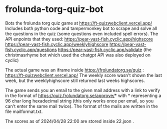 # frolunda-torg-quiz-bot
Bots the frolunda torg quiz game at https://ft-quizwebclient.vercel.app/
Includes both python code and tampermonkey bot to scrape and solve all the questions in the quiz (some questions even included spell errors). 
The API enpoints that they used: 
https://pear-vast-fish.cyclic.app/highscore
https://pear-vast-fish.cyclic.app/weeklyhighscore
https://pear-vast-fish.cyclic.app/questions
https://pear-vast-fish.cyclic.app/validate 
(the christmasrhyme bot which used the chatgpt API was also deployed on cyclic)

The actual game was an iframe inside https://frolundatorg.se/quiz : https://ft-quizwebclient.vercel.app/ 
The weekly score wasn't shown the last week, but the weeklyhighscore still returned last weeks highscores. 

The game sends you an email to the given mail address with a link to verify in the format of https://quiz.frolundatorg.se/approve/* with * representing a 96 char long hexadecimal string (this only works once per email, so you can't enter the same mail twice). The format of the mails are written in the file mailformat.txt. 

The scores as of 2024/04/28 22:00 are stored inside 22.json . 

